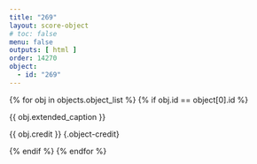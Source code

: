 ```yaml
---
title: "269"
layout: score-object
# toc: false
menu: false
outputs: [ html ]
order: 14270
object:
  - id: "269"
---
```


{% for obj in objects.object_list %}
{% if obj.id == object[0].id %}

{{ obj.extended_caption }}

{{ obj.credit }} {.object-credit}

{% endif %}
{% endfor %}
